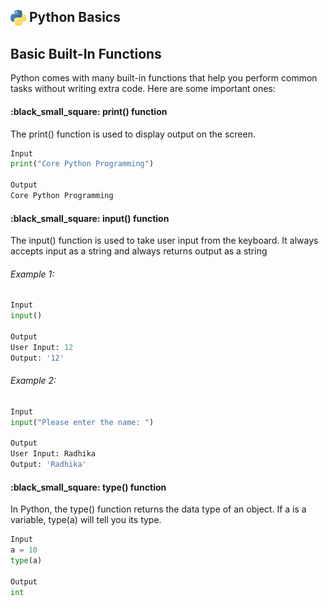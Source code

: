 <html>
 <body>
  <h2><sub><img src="https://github.com/RadhikaDeshpande1010/skill-icon/blob/main/general-icon/python-icon.png" height="25" width="25"></sub> Python Basics</h2>
  <h2>Basic Built-In Functions</h2>
  <p>Python comes with many built-in functions that help you perform common tasks without writing extra code. Here are some important ones:</p>
  
  <h4>:black_small_square: print() function</h4>
  <p>The print() function is used to display output on the screen.</p>
  
  ```python
  Input
  print("Core Python Programming")
  
  Output
  Core Python Programming
  ```

  <h4>:black_small_square: input() function</h4>
  <p>The input() function is used to take user input from the keyboard. It always accepts input as a string and always returns output as a string</p>

  <h6>Example 1:</h6>
  
  ```python
  Input
  input()  
  
  Output
  User Input: 12
  Output: '12'
  ```

  <h6>Example 2:</h6> 
  
  ```python
  Input
  input("Please enter the name: ")
  
  Output
  User Input: Radhika
  Output: 'Radhika'
  ```

 <h4>:black_small_square: type() function</h4>
 <p>In Python, the type() function returns the data type of an object. If a is a variable, type(a) will tell you its type.</p>
 
  ```python
  Input
  a = 10
  type(a)
  
  Output
  int
  ```
